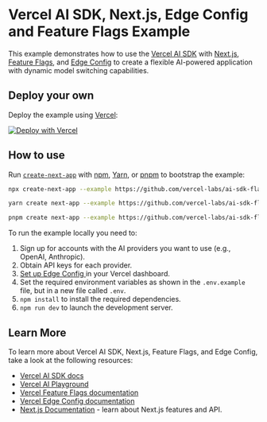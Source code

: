 # Vercel AI SDK, Next.js, Edge Config and Feature Flags Example

This example demonstrates how to use the [Vercel AI SDK](https://sdk.vercel.ai/docs) with [Next.js](https://nextjs.org/), [Feature Flags](https://vercel.com/docs/workflow-collaboration/feature-flags), and [Edge Config](https://vercel.com/docs/storage/edge-config) to create a flexible AI-powered application with dynamic model switching capabilities.

## Deploy your own

Deploy the example using [Vercel](https://vercel.com?utm_source=github&utm_medium=readme&utm_campaign=ai-sdk-example):

[![Deploy with Vercel](https://vercel.com/button)](https://vercel.com/new/clone?repository-url=https%3A%2F%2Fgithub.com%2Fvercel-labs%2Fdynamic-ai-switching&project-name=dynamic-ai-switching&repository-name=dynamic-ai-switching)

## How to use

Run [`create-next-app`](https://github.com/vercel/next.js/tree/canary/packages/create-next-app) with [npm](https://docs.npmjs.com/cli/init), [Yarn](https://yarnpkg.com/lang/en/docs/cli/create/), or [pnpm](https://pnpm.io) to bootstrap the example:

```bash
npx create-next-app --example https://github.com/vercel-labs/ai-sdk-flags-edge-config ai-sdk-flags-edge-config-example
```

```bash
yarn create next-app --example https://github.com/vercel-labs/ai-sdk-flags-edge-config ai-sdk-flags-edge-config-example
```

```bash
pnpm create next-app --example https://github.com/vercel-labs/ai-sdk-flags-edge-config ai-sdk-flags-edge-config-example
```

To run the example locally you need to:

1. Sign up for accounts with the AI providers you want to use (e.g., OpenAI, Anthropic).
2. Obtain API keys for each provider.
3. [ Set up Edge Config ](https://vercel.com/docs/storage/edge-config/get-started) in your Vercel dashboard.
4. Set the required environment variables as shown in the `.env.example` file, but in a new file called `.env`.
5. `npm install` to install the required dependencies.
6. `npm run dev` to launch the development server.

## Learn More

To learn more about Vercel AI SDK, Next.js, Feature Flags, and Edge Config, take a look at the following resources:

- [Vercel AI SDK docs](https://sdk.vercel.ai/docs)
- [Vercel AI Playground](https://play.vercel.ai)
- [Vercel Feature Flags documentation](https://vercel.com/docs/workflow-collaboration/feature-flags)
- [Vercel Edge Config documentation](https://vercel.com/docs/concepts/edge-network/edge-config)
- [Next.js Documentation](https://nextjs.org/docs) - learn about Next.js features and API.
